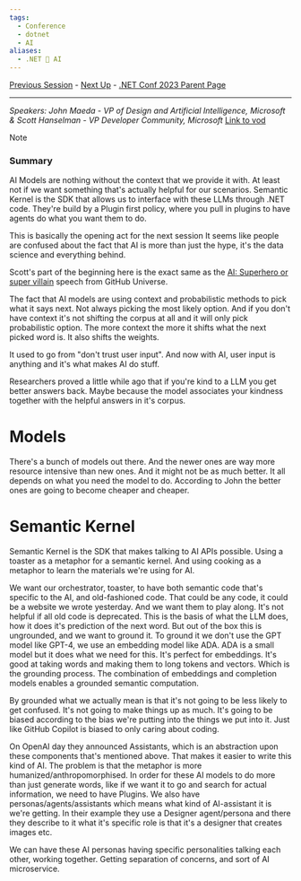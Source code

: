 ```yaml
---
tags:
  - Conference
  - dotnet
  - AI
aliases:
  - .NET 💖 AI
---
```

[Previous Session](Entity%20Framework%20Core%208%20Improved%20JSON,%20queryable%20collections,%20and%20more....md) - [Next Up](Build%20Intelligent%20Apps%20with%20.NET%20and%20Azure.md) - [.NET Conf 2023 Parent Page](../README.md)

---
_Speakers: 
John Maeda - VP of Design and Artificial Intelligence, Microsoft
& Scott Hanselman - VP Developer Community, Microsoft_
[Link to vod](https://www.youtube.com/watch?v=A_PfDjcWIeA)

>[!note]
>### Summary
>AI Models are nothing without the context that we provide it with. At least not if we want something that's actually helpful for our scenarios. 
>Semantic Kernel is the SDK that allows us to interface with these LLMs through .NET code. They're build by a Plugin first policy, where you pull in plugins to have agents do what you want them to do. 

This is basically the opening act for the next session
It seems like people are confused about the fact that AI is more than just the hype, it's the data science and everything behind.

Scott's part of the beginning here is the exact same as the [AI: Superhero or super villain](https://www.youtube.com/watch?v=1TlI8lduPTE) speech from GitHub Universe. 

The fact that AI models are using context and probabilistic methods to pick what it says next. Not always picking the most likely option. And if you don't have context it's not shifting the corpus at all and it will only pick probabilistic option. The more context the more it shifts what the next picked word is. It also shifts the weights. 

It used to go from "don't trust user input". And now with AI, user input is anything and it's what makes AI do stuff.

Researchers proved a little while ago that if you're kind to a LLM you get better answers back. Maybe because the model associates your kindness together with the helpful answers in it's corpus.
# Models 
There's a bunch of models out there. And the newer ones are way more resource intensive than new ones. And it might not be as much better. It all depends on what you need the model to do. According to John the better ones are going to become cheaper and cheaper.
# Semantic Kernel
Semantic Kernel is the SDK that makes talking to AI APIs possible.
Using a toaster as a metaphor for a semantic kernel. And using cooking as a metaphor to learn the materials we're using for AI. 

We want our orchestrator, toaster, to have both semantic code that's specific to the AI, and old-fashioned code. That could be any code, it could be a website we wrote yesterday. And we want them to play along. It's not helpful if all old code is deprecated. This is the basis of what the LLM does, how it does it's prediction of the next word. But out of the box this is ungrounded, and we want to ground it. To ground it we don't use the GPT model like GPT-4, we use an embedding model like ADA. ADA is a small model but it does what we need for this. It's perfect for embeddings. It's good at taking words and making them to long tokens and vectors. Which is the grounding process. The combination of embeddings and completion models enables a grounded semantic computation. 

By grounded what we actually mean is that it's not going to be less likely to get confused. It's not going to make things up as much. It's going to be biased according to the bias we're putting into the things we put into it. Just like GitHub Copilot is biased to only caring about coding. 

On OpenAI day they announced Assistants, which is an abstraction upon these components that's mentioned above. That makes it easier to write this kind of AI. The problem is that the metaphor is more humanized/anthropomorphised. In order for these AI models to do more than just generate words, like if we want it to go and search for actual information, we need to have Plugins. We also have personas/agents/assistants which means what kind of AI-assistant it is we're getting. In their example they use a Designer agent/persona and there they describe to it what it's specific role is that it's a designer that creates images etc.

We can have these AI personas having specific personalities talking each other, working together. Getting separation of concerns, and sort of AI microservice. 
